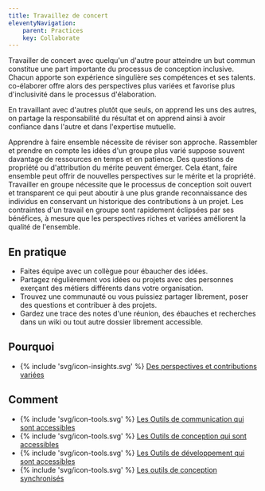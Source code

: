 ```yaml
---
title: Travaillez de concert
eleventyNavigation:
    parent: Practices
    key: Collaborate
---
```


Travailler de concert avec quelqu'un d'autre pour atteindre un but commun constitue une part importante du processus de
conception inclusive. Chacun apporte son expérience singulière ses compétences et ses talents. co-élaborer offre alors
des perspectives plus variées et favorise plus d'inclusivité dans le processus d'élaboration.

En travaillant avec d'autres plutôt que seuls, on apprend les uns des autres, on partage la responsabilité du résultat
et on apprend ainsi à avoir confiance dans l'autre et dans l'expertise mutuelle.

Apprendre à faire ensemble nécessite de réviser son approche. Rassembler et prendre en compte les idées d'un groupe plus
varié suppose souvent davantage de ressources en temps et en patience. Des questions de propriété ou d'attribution du
mérite peuvent émerger. Cela étant, faire ensemble peut offrir de nouvelles perspectives sur le mérite et la propriété.
Travailler en groupe nécessite que le processus de conception soit ouvert et transparent ce qui peut aboutir à une plus
grande reconnaissance des individus en conservant un historique des contributions à un projet. Les contraintes d'un
travail en groupe sont rapidement éclipsées par ses bénéfices, à mesure que les perspectives riches et variées
améliorent la qualité de l'ensemble.

## En pratique

* Faites équipe avec un collègue pour ébaucher des idées.
* Partagez régulièrement vos idées ou projets avec des personnes exerçant des métiers différents dans votre
  organisation.
* Trouvez une communauté ou vous puissiez partager librement, poser des questions et contribuer à des projets.
* Gardez une trace des notes d'une réunion, des ébauches et recherches dans un wiki ou tout autre dossier librement
  accessible.

## Pourquoi

* {% include 'svg/icon-insights.svg' %} [Des perspectives et contributions variées](../../idees/des-perspectives-et-contributions-variees/)

## Comment

* {% include 'svg/icon-tools.svg' %} [Les Outils de communication qui sont accessibles](../../outils/les-outils-de-communication-qui-sont-accessibles/)
* {% include 'svg/icon-tools.svg' %} [Les Outils de conception qui sont accessibles](../../outils/les-outils-de-conception-qui-sont-accessibles/)
* {% include 'svg/icon-tools.svg' %} [Les Outils de développement qui sont accessibles](../../outils/les-outils-de-developpement-qui-sont-accessibles/)
* {% include 'svg/icon-tools.svg' %} [Les outils de conception synchronisés](../../outils/les-outils-de-conception-synchronises/)
